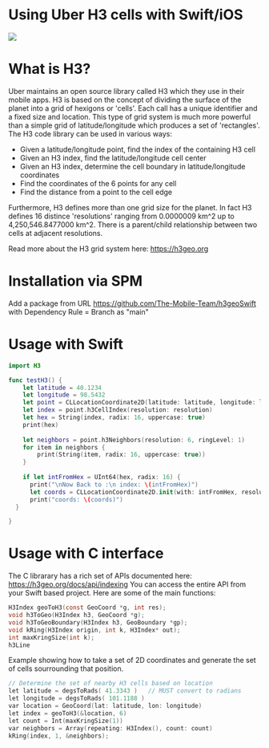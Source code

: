 # Using Uber H3 cells with Swift/iOS
<img src="https://github.com/ehmjaysee/h3-ios/blob/master/assets/h3.png" /> 

# What is H3?

Uber maintains an open source library called H3 which they use in their mobile apps. H3 is based on the concept of dividing the surface of the planet into a grid of hexigons or 'cells'. Each call has a unique identifier and a fixed size and location. This type of grid system is much more powerful than a simple grid of latitude/longitude which produces a set of 'rectangles'. The H3 code library can be used in various ways:
- Given a latitude/longitude point, find the index of the containing H3 cell 
- Given an H3 index, find the latitude/longitude cell center
- Given an H3 index, determine the cell boundary in latitude/longitude coordinates
- Find the coordinates of the 6 points for any cell
- Find the distance from a point to the cell edge

Furthermore, H3 defines more than one grid size for the planet. In fact H3 defines 16 distince 'resolutions' ranging from 0.0000009 km^2 up to 4,250,546.8477000 km^2. There is a parent/child relationship between two cells at adjacent resolutions. 

Read more about the H3 grid system here: https://h3geo.org

# Installation via SPM

Add a package from URL https://github.com/The-Mobile-Team/h3geoSwift with Dependency Rule = Branch as "main"

# Usage with Swift

```swift
import H3

func testH3() {
    let latitude = 40.1234
    let longitude = 98.5432
    let point = CLLocationCoordinate2D(latitude: latitude, longitude: longitude)
    let index = point.h3CellIndex(resolution: resolution)
    let hex = String(index, radix: 16, uppercase: true)
    print(hex)
    
    let neighbors = point.h3Neighbors(resolution: 6, ringLevel: 1)
    for item in neighbors {  
        print(String(item, radix: 16, uppercase: true)) 
    }
    
    if let intFromHex = UInt64(hex, radix: 16) {
      print("\nNow Back to :\n index: \(intFromHex)")
      let coords = CLLocationCoordinate2D.init(with: intFromHex, resolution: resolution)
      print("coords: \(coords)")
  }

}
```

# Usage with C interface

The C librarary has a rich set of APIs documented here:  https://h3geo.org/docs/api/indexing
You can access the entire API from your Swift based project. Here are some of the main functions:

```C
H3Index geoToH3(const GeoCoord *g, int res);
void h3ToGeo(H3Index h3, GeoCoord *g);
void h3ToGeoBoundary(H3Index h3, GeoBoundary *gp);
void kRing(H3Index origin, int k, H3Index* out);
int maxKringSize(int k);
h3Line
```

Example showing how to take a set of 2D coordinates and generate the set of cells sourrounding that position.

```c
// Determine the set of nearby H3 cells based on location
let latitude = degsToRads( 41.3343 )   // MUST convert to radians
let longitude = degsToRads( 101.1188 )
var location = GeoCoord(lat: latitude, lon: longitude)
let index = geoToH3(&location, 6)
let count = Int(maxKringSize(1))
var neighbors = Array(repeating: H3Index(), count: count)
kRing(index, 1, &neighbors);        
```
